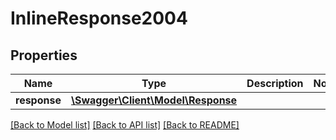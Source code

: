 # InlineResponse2004

## Properties
Name | Type | Description | Notes
------------ | ------------- | ------------- | -------------
**response** | [**\Swagger\Client\Model\Response**](Response.md) |  | 

[[Back to Model list]](../README.md#documentation-for-models) [[Back to API list]](../README.md#documentation-for-api-endpoints) [[Back to README]](../README.md)


